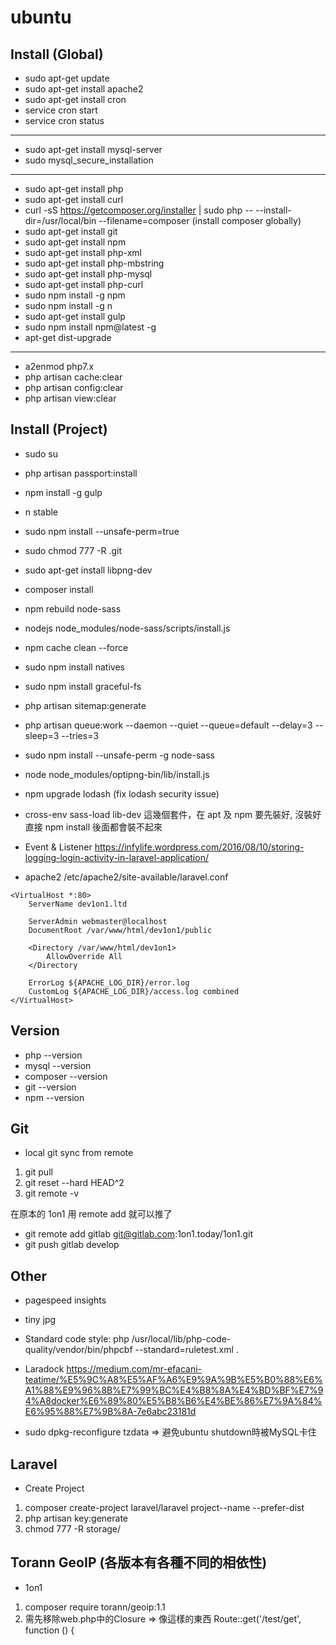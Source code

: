 # ubuntu

## Install (Global)
* sudo apt-get update
* sudo apt-get install apache2
* sudo apt-get install cron
* service cron start
* service cron status
---
* sudo apt-get install mysql-server
* sudo mysql_secure_installation
---
* sudo apt-get install php
* sudo apt-get install curl
* curl -sS https://getcomposer.org/installer | sudo php -- --install-dir=/usr/local/bin --filename=composer
  (install composer globally)
* sudo apt-get install git
* sudo apt-get install npm
* sudo apt-get install php-xml
* sudo apt-get install php-mbstring
* sudo apt-get install php-mysql
* sudo apt-get install php-curl
* sudo npm install -g npm
* sudo npm install -g n
* sudo apt-get install gulp
* sudo npm install npm@latest -g
* apt-get dist-upgrade
---
* a2enmod php7.x
* php artisan cache:clear
* php artisan config:clear
* php artisan view:clear

## Install (Project)
* sudo su
* php artisan passport:install
* npm install -g gulp
* n stable
* sudo npm install --unsafe-perm=true
* sudo chmod 777 -R .git
* sudo apt-get install libpng-dev
* composer install
* npm rebuild node-sass
* nodejs node_modules/node-sass/scripts/install.js
* npm cache clean --force
* sudo npm install natives
* sudo npm install graceful-fs
* php artisan sitemap:generate
* php artisan queue:work --daemon --quiet --queue=default --delay=3 --sleep=3 --tries=3
* sudo npm install --unsafe-perm -g node-sass
* node node_modules/optipng-bin/lib/install.js
* npm upgrade lodash (fix lodash security issue)
* cross-env sass-load lib-dev 這幾個套件，在 apt 及 npm 要先裝好, 沒裝好直接 npm install 後面都會裝不起來

* Event & Listener
https://infylife.wordpress.com/2016/08/10/storing-logging-login-activity-in-laravel-application/

* apache2
/etc/apache2/site-available/laravel.conf
```
<VirtualHost *:80>
    ServerName dev1on1.ltd
    
    ServerAdmin webmaster@localhost
    DocumentRoot /var/www/html/dev1on1/public
    
    <Directory /var/www/html/dev1on1>
        AllowOverride All
    </Directory
    
    ErrorLog ${APACHE_LOG_DIR}/error.log
    CustomLog ${APACHE_LOG_DIR}/access.log combined
</VirtualHost>
```

## Version
* php --version
* mysql --version
* composer --version
* git --version
* npm --version

## Git
* local git sync from remote
1. git pull
2. git reset --hard HEAD^2
3. git remote -v

在原本的 1on1 用 remote add 就可以推了
* git remote add gitlab git@gitlab.com:1on1.today/1on1.git
* git push gitlab develop


## Other
* pagespeed insights
* tiny jpg
* Standard code style: php /usr/local/lib/php-code-quality/vendor/bin/phpcbf --standard=ruletest.xml .
* Laradock
https://medium.com/mr-efacani-teatime/%E5%9C%A8%E5%AF%A6%E9%9A%9B%E5%B0%88%E6%A1%88%E9%96%8B%E7%99%BC%E4%B8%8A%E4%BD%BF%E7%94%A8docker%E6%89%80%E5%B8%B6%E4%BE%86%E7%9A%84%E6%95%88%E7%9B%8A-7e6abc23181d

* sudo dpkg-reconfigure tzdata => 避免ubuntu shutdown時被MySQL卡住

## Laravel
* Create Project
1. composer create-project laravel/laravel project--name --prefer-dist
2. php artisan key:generate
3. chmod 777 -R storage/

## Torann GeoIP (各版本有各種不同的相依性)
* 1on1
1. composer require torann/geoip:1.1
2. 需先移除web.php中的Closure => 像這樣的東西 Route::get('/test/get', function () {
